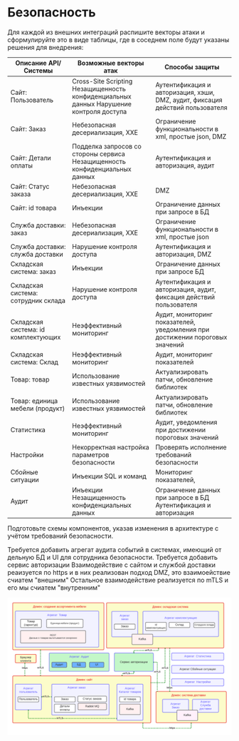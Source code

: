# Безопасность

Для каждой из внешних интеграций распишите векторы атаки и сформулируйте это в виде таблицы, где в соседнем поле будут указаны решения для внедрения:

| Описание API/Системы                | Возможные векторы атак                                                                 | Способы защиты                                                                  |
|-------------------------------------|----------------------------------------------------------------------------------------|---------------------------------------------------------------------------------|
| Сайт: Пользователь                  | Cross-Site Scripting Незащищенность конфиденциальных данных Нарушение контроля доступа | Аутентификация и авторизация,  хэши, DMZ, аудит, фиксация действий пользователя |
| Сайт: Заказ                         | Небезопасная десериализация, XXE                                                       | Ограничение функциональности в xml, простые json, DMZ                           |
| Сайт: Детали оплаты                 | Подделка запросов со стороны сервиса Незащищенность конфиденциальных данных            | Аутентификация и авторизация, аудит                                             |
| Сайт: Статус заказа                 | Небезопасная десериализация, XXE                                                       | DMZ                                                                             |
| Сайт: id товара                     | Инъекции                                                                               | Ограничение данных при запросе в БД                                             |
| Служба доставки: заказ              | Небезопасная десериализация, XXE                                                       | Ограничение функциональности в xml, простые json                                |
| Служба доставки: служба доставки    | Нарушение контроля доступа                                                             | Аутентификация и авторизация, DMZ                                                    |
| Складская система: заказ            | Инъекции                                                                               | Ограничение данных при запросе БД                                               |
| Складская система: сотрудник склада | Нарушение контроля доступа                                                             | Аутентификация и авторизация, аудит, фиксация действий пользователя             |
| Складская система: id комплектующих | Неэффективный мониторинг                                                               | Аудит, мониторинг показателей, уведомления при достижении пороговых значений    |
| Складская система: Склад            | Неэффективный мониторинг                                                               | Аудит, мониторинг показателей                                                   |
| Товар: товар                        | Использование известных уязвимостей                                                    | Актуализировать патчи, обновление библиотек                                     |
| Товар: единица мебели (продукт)     | Использование известных уязвимостей                                                    | Актуализировать патчи, обновление библиотек                                     |
| Статистика                          | Неэффективный мониторинг                                                               | Аудит, уведомления при достижении пороговых значений                            |
| Настройки                           | Некорректная настройка параметров безопасности                                         | Проверять исполнение требований безопасности                                    |
| Сбойные ситуации                    | Инъекции SQL и команд                                                                  | Мониторинг показателей,                                                         |
| Аудит                               | Инъекции  Незащищенность конфиденциальных данных                                       | Ограничение данных при запросе в БД Аутентификация и авторизация                |

Подготовьте схемы компонентов, указав изменения в архитектуре с учётом требований безопасности.

Требуется добавить агрегат аудита событий в системах, имеющий от дельную БД и UI для сотрудника безопасности.
Требуется добавить сервис авторизации 
Взаимодействие с сайтом и службой доставки реаизуется по https и в них реализован подход DMZ, это взаимоействие счиатем "внешним"
Остальное взаимодействие реализуется по mTLS и его мы счиатем "внутренним"

![alt tag](https://github.com/chukichaeva/1corns-homework/blob/main/img/security.png)
